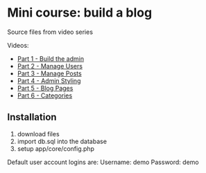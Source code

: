 Mini course: build a blog
============

Source files from video series

Videos:
* [Part 1 - Build the admin](http://simplemvcframework.com/screencasts/v2.1/build-a-blog-part-1-create-the-backend-admin)
* [Part 2 - Manage Users](http://simplemvcframework.com/screencasts/v2.1/build-a-blog-part-2-manage-users)
* [Part 3 - Manage Posts](http://simplemvcframework.com/screencasts/v2.1/build-a-blog-part-3-manage-posts)
* [Part 4 - Admin Styling](http://simplemvcframework.com/screencasts/v2.1/build-a-blog-part-4-admin-styling)
* [Part 5 - Blog Pages](http://simplemvcframework.com/screencasts/v2.1/build-a-blog-part-5-blog-pages)
* [Part 6 - Categories](http://simplemvcframework.com/screencasts/v2.1/build-a-blog-part-6-categories)

## Installation

1. download files
2. import db.sql into the database
3. setup app/core/config.php

Default user account logins are:
Username: demo
Password: demo

